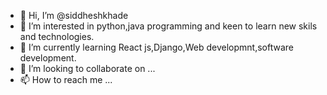 - 👋 Hi, I’m @siddheshkhade
- 👀 I’m interested in python,java programming and keen to learn new skils and technologies. 
- 🌱 I’m currently learning React js,Django,Web developmnt,software development.
- 💞️ I’m looking to collaborate on ...
- 📫 How to reach me ...

<!---
siddheshkhade/siddheshkhade is a ✨ special ✨ repository because its `README.md` (this file) appears on your GitHub profile.
You can click the Preview link to take a look at your changes.
--->
